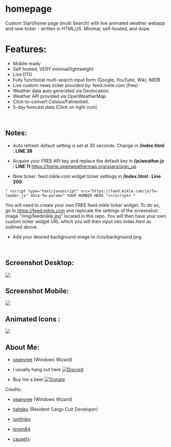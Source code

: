 # homepage
Custom Start/home page (multi Search) with live animated weather webapp and new ticker -  written in HTML/JS. Minimal, self-hosted, and dope. 
<br>

# Features:
- Mobile ready
- Self hosted, VERY minimal/lightweight
- Live DTG
- Fully functional multi-search input form (Google, YouTube, Wiki, IMDB
- Live custom news ticker provided by: feed.mikle.com (free)
- Weather data auto generated via Geolocation.
- Weather API provided via OpenWeatherMap.
- Click-to-convert Celsius/Fahrenheit.
- 5-day forecast data (Click on right icon).

<br>

## Notes:

- Auto refresh default setting is set at 30 seconds. Change in **/index.html : LINE 38**

- Acquire your FREE API key and replace the default key in **/js/weather.js : LINE 11**
 https://home.openweathermap.org/users/sign_up
 
 - New ticker: feed.mikle.com widget ticker settings in **/index.html : Line 200**:  
 ```
 " <script type="text/javascript" src="https://feed.mikle.com/js/fw-loader.js" data-fw-param=" YOUR NUMBER HERE "></script> "
 ```
 
You will need to create your own FREE feed.mikle ticker widget.  To do so, go to https://feed.mikle.com and replicate the settings of the screenshot image "/img/feedmikle.jpg" located in this repo. You will then have your own custom ticker widget URL which you will then input into index.html as outlined above.


- Add your desired background image to /css/background.png


<br>
 
## Screenshot Desktop:

 <img src="https://i.imgur.com/I4MiBPO.png">

## Screenshot Mobile:

<img src="https://i.imgur.com/zjLmxr2.jpg">

## Animated Icons :

<img src="https://i.imgur.com/Nf8H56C.png[/img]">


## About Me:

- [seanvree](https://github.com/seanvree) (Windows Wizard)

- I usually hang out here [![Discord](https://img.shields.io/discord/102860784329052160.svg)](https://discord.gg/j2XGCtH)
- Buy me a beer [![Donate](https://img.shields.io/badge/Donate-PayPal-green.svg)](https://paypal.me/seanvree)


Credits:

- [seanvree](https://github.com/seanvree) (Windows Wizard)

- [haltdev](https://github.com/haltdev) (Resident Cargo Cult Developer)

- [jonfinley](https://github.com/jonfinley)

- [leram84](https://github.com/leram84)

- [causefx](https://github.com/causefx)


